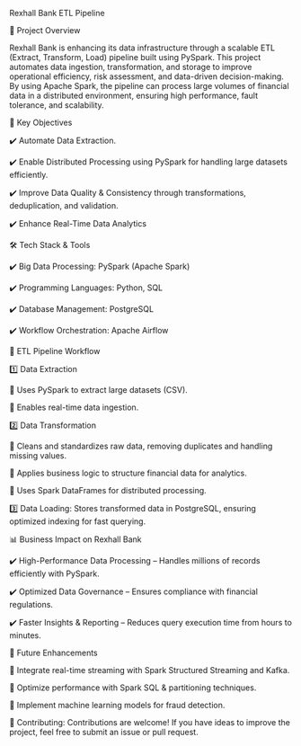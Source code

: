 Rexhall Bank ETL Pipeline

📌 Project Overview

Rexhall Bank is enhancing its data infrastructure through a scalable ETL (Extract, Transform, Load) pipeline built using PySpark. This project automates data ingestion, transformation, and storage to improve operational efficiency, risk assessment, and data-driven decision-making. By using Apache Spark, the pipeline can process large volumes of financial data in a distributed environment, ensuring high performance, fault tolerance, and scalability.


🎯 Key Objectives

✔️ Automate Data Extraction.

✔️ Enable Distributed Processing using PySpark for handling large datasets efficiently.

✔️ Improve Data Quality & Consistency through transformations, deduplication, and validation.

✔️ Enhance Real-Time Data Analytics


🛠️ Tech Stack & Tools

✔️ Big Data Processing: PySpark (Apache Spark)

✔️ Programming Languages: Python, SQL

✔️ Database Management: PostgreSQL

✔️ Workflow Orchestration: Apache Airflow
  

🚀 ETL Pipeline Workflow

1️⃣ Data Extraction

🔹 Uses PySpark to extract large datasets (CSV).

🔹 Enables real-time data ingestion.

2️⃣ Data Transformation

🔹 Cleans and standardizes raw data, removing duplicates and handling missing values.

🔹 Applies business logic to structure financial data for analytics.

🔹 Uses Spark DataFrames for distributed processing.

3️⃣ Data Loading: Stores transformed data in PostgreSQL, ensuring optimized indexing for fast querying.


📊 Business Impact on Rexhall Bank

✔️ High-Performance Data Processing – Handles millions of records efficiently with PySpark.

✔️ Optimized Data Governance – Ensures compliance with financial regulations.

✔️ Faster Insights & Reporting – Reduces query execution time from hours to minutes.


📌 Future Enhancements

🔹 Integrate real-time streaming with Spark Structured Streaming and Kafka.

🔹 Optimize performance with Spark SQL & partitioning techniques.

🔹 Implement machine learning models for fraud detection.


🤝 Contributing: Contributions are welcome! If you have ideas to improve the project, feel free to submit an issue or pull request.
